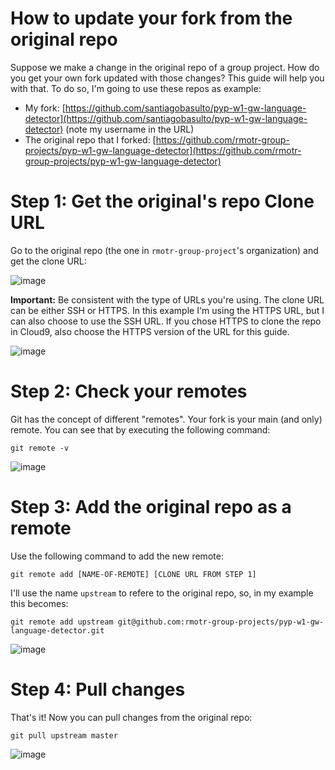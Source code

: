 # How to update your fork from the original repo

Suppose we make a change in the original repo of a group project. How do you get your own fork updated with those changes? This guide will help you with that. To do so, I'm going to use these repos as example:
* My fork: [https://github.com/santiagobasulto/pyp-w1-gw-language-detector](https://github.com/santiagobasulto/pyp-w1-gw-language-detector) (note my username in the URL)
* The original repo that I forked: [https://github.com/rmotr-group-projects/pyp-w1-gw-language-detector](https://github.com/rmotr-group-projects/pyp-w1-gw-language-detector)


# Step 1: Get the original's repo Clone URL

Go to the original repo (the one in `rmotr-group-project`'s organization) and get the clone URL:

![image](https://cloud.githubusercontent.com/assets/872296/15449558/5cddad8c-1f57-11e6-8fbb-51f7926baf18.png)

**Important:** Be consistent with the type of URLs you're using. The clone URL can be either SSH or HTTPS. In this example I'm using the HTTPS URL, but I can also choose to use the SSH URL. If you chose HTTPS to clone the repo in Cloud9, also choose the HTTPS version of the URL for this guide.

![image](https://cloud.githubusercontent.com/assets/872296/15449565/948078c8-1f57-11e6-89ee-479c540d49de.png)

# Step 2: Check your remotes

Git has the concept of different "remotes". Your fork is your main (and only) remote. You can see that by executing the following command:

```
git remote -v
```
![image](https://cloud.githubusercontent.com/assets/872296/15449580/faac64d6-1f57-11e6-9ed5-fcd539c5d9df.png)

# Step 3: Add the original repo as a remote

Use the following command to add the new remote:

```
git remote add [NAME-OF-REMOTE] [CLONE URL FROM STEP 1]
```

I'll use the name `upstream` to refere to the original repo, so, in my example this becomes:

```
git remote add upstream git@github.com:rmotr-group-projects/pyp-w1-gw-language-detector.git
```
![image](https://cloud.githubusercontent.com/assets/872296/15449589/3b53c90c-1f58-11e6-9e25-bec5733a2cf1.png)

# Step 4: Pull changes

That's it! Now you can pull changes from the original repo:

```
git pull upstream master
```

![image](https://cloud.githubusercontent.com/assets/872296/15449601/9aae7db6-1f58-11e6-860f-0b416b425168.png)
